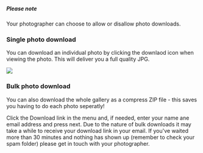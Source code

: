 
##### Please note

Your photographer can choose to allow or disallow photo downloads.

### Single photo download

You can download an individual photo by clicking the downlaod icon when viewing the photo. This will deliver you a full quality JPG.

<img src="%image_url%/forclients/downloads/download.png">

### Bulk photo download

You can also download the whole gallery as a compress ZIP file - this saves you having to do each photo seperatly!

Click the Download link in the menu and, if needed, enter your name ane email address and press next. Due to the nature of bulk downloads it may take a while to receive your download link in your email. If you've waited more than 30 minutes and nothing has shown up (remember to check your spam folder) please get in touch with your photographer.